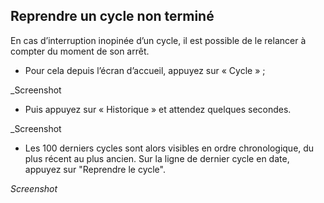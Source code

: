 ## Reprendre un cycle non terminé

En cas d’interruption inopinée d’un cycle, il est possible de le relancer à compter du moment de son arrêt.

 - Pour cela depuis l’écran d’accueil, appuyez sur « Cycle » ;

_Screenshot

 - Puis appuyez sur « Historique » et attendez quelques secondes.

_Screenshot

- Les 100 derniers cycles sont alors visibles en ordre chronologique, du plus récent au plus ancien. Sur la ligne de dernier cycle en date, appuyez sur "Reprendre le cycle".

_Screenshot_